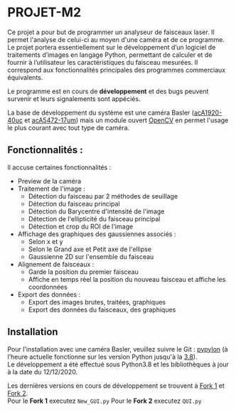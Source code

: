 # PROJET-M2
  
Ce projet a pour but de programmer un analyseur de faisceaux laser. Il permet l'analyse de celui-ci au moyen d'une caméra et de ce programme. Le projet portera essentiellement sur le développement d’un logiciel de traitements d’images en langage Python, permettant de calculer et de fournir à l’utilisateur les caractéristiques du faisceau mesurées. Il correspond aux fonctionnalités principales des programmes commerciaux équivalents. 
  
Le programme est en cours de **développement** et des bugs peuvent survenir et leurs signalements sont appéciés.  
  
La base de développement du système est une caméra Basler ([acA1920-40uc](https://www.baslerweb.com/en/products/cameras/area-scan-cameras/ace/aca1920-40uc/) et [acA5472-17um](https://www.baslerweb.com/en/products/cameras/area-scan-cameras/ace/aca5472-17um/)) mais un module ouvert [OpenCV](https://opencv.org/) en permet l'usage le plus courant avec tout type de caméra.  
  
  
## Fonctionnalités :  
  
Il accuse certaines fonctionnalités :    
  * Preview de la caméra  
  * Traitement de l'image :  
    * Détection du faisceau par 2 méthodes de seuillage  
    * Détection du faisceau principal  
    * Détection du Barycentre d'intensité de l'image  
    * Détection de l'ellipticité du faisceau principal  
    * Détection et crop du ROI de l'image  
  * Affichage des graphiques des gaussiennes associés :  
    * Selon x et y  
    * Selon le Grand axe et Petit axe de l'ellipse  
    * Gaussienne 2D sur l'ensemble du faisceau  
  * Alignement de faisceaux :  
    * Garde la position du premier faisceau  
    * Affiche en temps réel la position du nouveau faisceau et affiche les coordonnées  
  * Export des données :  
     * Export des images brutes, traitées, graphiques  
     * Export des données du faisceaux, des graphiques  
   
  
## Installation  
  
Pour l'installation avec une caméra Basler, veuillez suivre le Git : [pypylon](https://github.com/basler/pypylon) (à l'heure actuelle fonctionne sur les version Python jusqu'à la [3.8](https://www.python.org/downloads/release/python-386/)).  
Le développement a été effectué sous Python3.8 et les bibliothèques à jour à la date du 12/12/2020.  
  
Les dernières versions en cours de développement se trouvent à [Fork 1](https://github.com/quentincoche/PROJET-M2/tree/master/D%C3%A9veloppement/Marin) et [Fork 2](https://github.com/quentincoche/PROJET-M2/tree/master/D%C3%A9veloppement/Quentin).  
Pour le **Fork 1** executez ``New_GUI.py``
Pour le **Fork 2** executez ``QUI.py``
